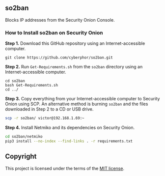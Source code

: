 ## so2ban
Blocks IP addresses from the Security Onion Console.

### How to Install so2ban on Security Onion
**Step 1.** Download this GitHub repository using an Internet-accessible computer. 
```
git clone https://github.com/cyberphor/so2ban.git
```

**Step 2.** Run `Get-Requirements.sh` from the `so2ban` directory using an Internet-accessible computer.
```
cd so2ban
bash Get-Requirements.sh
cd ../
```

**Step 3.** Copy everything from your Internet-accessible computer to Security Onion using SCP. An alternative method is burning `so2ban` and the files downloaded in Step 2 to a CD or USB drive. 
```bash
scp -r so2ban/ victor@192.168.1.69:~
```

**Step 4.** Install Netmiko and its dependencies on Security Onion. 
```bash
cd so2ban/netmiko
pip3 install --no-index --find-links . -r requirements.txt
```

## Copyright
This project is licensed under the terms of the [MIT license](/LICENSE). 
